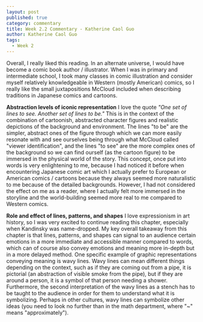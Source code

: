 ```yaml
---
layout: post
published: true
category: commentary
title: Week 2.2 Commentary - Katherine Caol Guo
author: Katherine Caol Guo
tags:
  - Week 2
---
```


Overall, I really liked this reading. In an alternate universe, I would have become a comic book author / illustrator. When I was in primary and intermediate school, I took many classes in comic illustration and consider myself relatively knowledgeable in Western (mostly American) comics, so I really like the small juxtapositions McCloud included when describing traditions in Japanese comics and cartoons. 

**Abstraction levels of iconic representation**
I love the quote _"One set of lines to see. Another set of lines to be."_ This is in the context of the combination of cartoonish, abstracted character figures and realistic depictions of the background and environment. The lines "to be" are the simpler, abstract ones of the figure through which we can more easily resonate with and see ourselves being through what McCloud called "viewer identification", and the lines "to see" are the more complex ones of the background so we can find ourself (as the cartoon figure) to be immersed in the physical world of the story. This concept, once put into words is very enlightening to me, because I had noticed it before when encountering Japanese comic art which I actually prefer to European or American comics / cartoons because they always seemed more naturalistic to me because of the detailed backgrounds. However, I had not considered the effect on me as a reader, where I actually felt more immersed in the storyline and the world-building seemed more real to me compared to Western comics. 

**Role and effect of lines, patterns, and shapes**
I love expressionism in art history, so I was very excited to continue reading this chapter, especially when Kandinsky was name-dropped. My key overall takeaway from this chapter is that lines, patterns, and shapes can signal to an audience certain emotions in a more immediate and accessible manner compared to words, which can of course also convey emotions and meaning more in-depth but in a more delayed method. One specific example of graphic representations conveying meaning is wavy lines. Wavy lines can mean different things depending on the context, such as if they are coming out from a pipe, it is pictorial (an abstraction of visible smoke from the pipe), but if they are around a person, it is a symbol of that person needing a shower. Furthermore, the second interpretation of the wavy lines as a stench has to be taught to the audience in order for them to understand what it is symbolizing. Perhaps in other cultures, wavy lines can symbolize other ideas (you need to look no further than in the math department, where "~" means "approximately").
